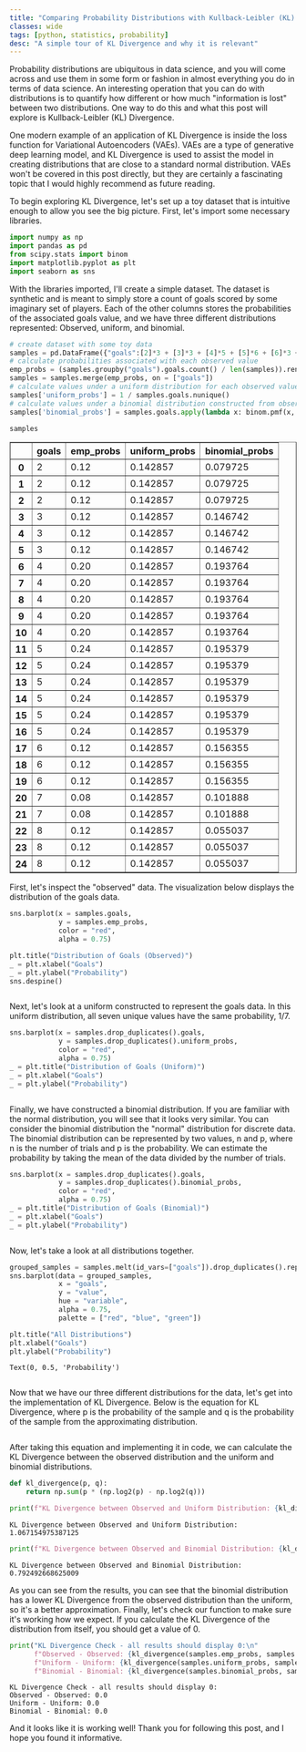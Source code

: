```yaml
---
title: "Comparing Probability Distributions with Kullback-Leibler (KL) Divergence"
classes: wide
tags: [python, statistics, probability]
desc: "A simple tour of KL Divergence and why it is relevant"
---
```


Probability distributions are ubiquitous in data science, and you will come across and use them in some form or fashion in almost everything you do in terms of data science. An interesting operation that you can do with distributions is to quantify how different or how much "information is lost" between two distributions. One way to do this and what this post will explore is Kullback-Leibler (KL) Divergence. 

One modern example of an application of KL Divergence is inside the loss function for Variational Autoencoders (VAEs). VAEs are a type of generative deep learning model, and KL Divergence is used to assist the model in creating distributions that are close to a standard normal distribution. VAEs won't be covered in this post directly, but they are certainly a fascinating topic that I would highly recommend as future reading.

To begin exploring KL Divergence, let's set up a toy dataset that is intuitive enough to allow you see the big picture. First, let's import some necessary libraries.


```python
import numpy as np
import pandas as pd
from scipy.stats import binom
import matplotlib.pyplot as plt
import seaborn as sns
```

With the libraries imported, I'll create a simple dataset. The dataset is synthetic and is meant to simply store a count of goals scored by some imaginary set of players. Each of the other columns stores the probabilities of the associated goals value, and we have three different distributions represented: Observed, uniform, and binomial. 


```python
# create dataset with some toy data
samples = pd.DataFrame({"goals":[2]*3 + [3]*3 + [4]*5 + [5]*6 + [6]*3 + [7]*2 + [8]*3})
# calculate probabilities associated with each observed value
emp_probs = (samples.groupby("goals").goals.count() / len(samples)).rename("emp_probs").reset_index()
samples = samples.merge(emp_probs, on = ["goals"])
# calculate values under a uniform distribution for each observed value
samples['uniform_probs'] = 1 / samples.goals.nunique()
# calculate values under a binomial distribution constructed from observed data
samples['binomial_probs'] = samples.goals.apply(lambda x: binom.pmf(x, n = len(samples), p = samples.goals.mean()/len(samples)))
```


```python
samples
```




<div>
<style scoped>
    .dataframe tbody tr th:only-of-type {
        vertical-align: middle;
    }

    .dataframe tbody tr th {
        vertical-align: top;
    }

    .dataframe thead th {
        text-align: right;
    }
</style>
<table border="1" class="dataframe">
  <thead>
    <tr style="text-align: right;">
      <th></th>
      <th>goals</th>
      <th>emp_probs</th>
      <th>uniform_probs</th>
      <th>binomial_probs</th>
    </tr>
  </thead>
  <tbody>
    <tr>
      <th>0</th>
      <td>2</td>
      <td>0.12</td>
      <td>0.142857</td>
      <td>0.079725</td>
    </tr>
    <tr>
      <th>1</th>
      <td>2</td>
      <td>0.12</td>
      <td>0.142857</td>
      <td>0.079725</td>
    </tr>
    <tr>
      <th>2</th>
      <td>2</td>
      <td>0.12</td>
      <td>0.142857</td>
      <td>0.079725</td>
    </tr>
    <tr>
      <th>3</th>
      <td>3</td>
      <td>0.12</td>
      <td>0.142857</td>
      <td>0.146742</td>
    </tr>
    <tr>
      <th>4</th>
      <td>3</td>
      <td>0.12</td>
      <td>0.142857</td>
      <td>0.146742</td>
    </tr>
    <tr>
      <th>5</th>
      <td>3</td>
      <td>0.12</td>
      <td>0.142857</td>
      <td>0.146742</td>
    </tr>
    <tr>
      <th>6</th>
      <td>4</td>
      <td>0.20</td>
      <td>0.142857</td>
      <td>0.193764</td>
    </tr>
    <tr>
      <th>7</th>
      <td>4</td>
      <td>0.20</td>
      <td>0.142857</td>
      <td>0.193764</td>
    </tr>
    <tr>
      <th>8</th>
      <td>4</td>
      <td>0.20</td>
      <td>0.142857</td>
      <td>0.193764</td>
    </tr>
    <tr>
      <th>9</th>
      <td>4</td>
      <td>0.20</td>
      <td>0.142857</td>
      <td>0.193764</td>
    </tr>
    <tr>
      <th>10</th>
      <td>4</td>
      <td>0.20</td>
      <td>0.142857</td>
      <td>0.193764</td>
    </tr>
    <tr>
      <th>11</th>
      <td>5</td>
      <td>0.24</td>
      <td>0.142857</td>
      <td>0.195379</td>
    </tr>
    <tr>
      <th>12</th>
      <td>5</td>
      <td>0.24</td>
      <td>0.142857</td>
      <td>0.195379</td>
    </tr>
    <tr>
      <th>13</th>
      <td>5</td>
      <td>0.24</td>
      <td>0.142857</td>
      <td>0.195379</td>
    </tr>
    <tr>
      <th>14</th>
      <td>5</td>
      <td>0.24</td>
      <td>0.142857</td>
      <td>0.195379</td>
    </tr>
    <tr>
      <th>15</th>
      <td>5</td>
      <td>0.24</td>
      <td>0.142857</td>
      <td>0.195379</td>
    </tr>
    <tr>
      <th>16</th>
      <td>5</td>
      <td>0.24</td>
      <td>0.142857</td>
      <td>0.195379</td>
    </tr>
    <tr>
      <th>17</th>
      <td>6</td>
      <td>0.12</td>
      <td>0.142857</td>
      <td>0.156355</td>
    </tr>
    <tr>
      <th>18</th>
      <td>6</td>
      <td>0.12</td>
      <td>0.142857</td>
      <td>0.156355</td>
    </tr>
    <tr>
      <th>19</th>
      <td>6</td>
      <td>0.12</td>
      <td>0.142857</td>
      <td>0.156355</td>
    </tr>
    <tr>
      <th>20</th>
      <td>7</td>
      <td>0.08</td>
      <td>0.142857</td>
      <td>0.101888</td>
    </tr>
    <tr>
      <th>21</th>
      <td>7</td>
      <td>0.08</td>
      <td>0.142857</td>
      <td>0.101888</td>
    </tr>
    <tr>
      <th>22</th>
      <td>8</td>
      <td>0.12</td>
      <td>0.142857</td>
      <td>0.055037</td>
    </tr>
    <tr>
      <th>23</th>
      <td>8</td>
      <td>0.12</td>
      <td>0.142857</td>
      <td>0.055037</td>
    </tr>
    <tr>
      <th>24</th>
      <td>8</td>
      <td>0.12</td>
      <td>0.142857</td>
      <td>0.055037</td>
    </tr>
  </tbody>
</table>
</div>



First, let's inspect the "observed" data. The visualization below displays the distribution of the goals data. 


```python
sns.barplot(x = samples.goals, 
            y = samples.emp_probs, 
            color = "red", 
            alpha = 0.75)

plt.title("Distribution of Goals (Observed)")
_ = plt.xlabel("Goals")
_ = plt.ylabel("Probability")
sns.despine()
```


<img src="{{ site.url }}{{ site.baseurl }}/images/kl_divergence/output_6_0.png" alt="">
    


Next, let's look at a uniform constructed to represent the goals data. In this uniform distribution, all seven unique values have the same probability, 1/7.


```python
sns.barplot(x = samples.drop_duplicates().goals, 
            y = samples.drop_duplicates().uniform_probs, 
            color = "red", 
            alpha = 0.75)
_ = plt.title("Distribution of Goals (Uniform)")
_ = plt.xlabel("Goals")
_ = plt.ylabel("Probability")
```


<img src="{{ site.url }}{{ site.baseurl }}/images/kl_divergence/output_8_0.png" alt="">


Finally, we have constructed a binomial distribution. If you are familiar with the normal distribution, you will see that it looks very similar. You can consider the binomial distribution the "normal" distribution for discrete data. The binomial distribution can be represented by two values, n and p, where n is the number of trials and p is the probability. We can estimate the probability by taking the mean of the data divided by the number of trials.


```python
sns.barplot(x = samples.drop_duplicates().goals, 
            y = samples.drop_duplicates().binomial_probs, 
            color = "red", 
            alpha = 0.75)
_ = plt.title("Distribution of Goals (Binomial)")
_ = plt.xlabel("Goals")
_ = plt.ylabel("Probability")
```


<img src="{{ site.url }}{{ site.baseurl }}/images/kl_divergence/output_10_0.png" alt="">
    


Now, let's take a look at all distributions together.


```python
grouped_samples = samples.melt(id_vars=["goals"]).drop_duplicates().replace({"emp_probs":"Observed", "uniform_probs":"Uniform", "binomial_probs":"Binomial"})
sns.barplot(data = grouped_samples, 
            x = "goals", 
            y = "value", 
            hue = "variable", 
            alpha = 0.75, 
            palette = ["red", "blue", "green"])

plt.title("All Distributions")
plt.xlabel("Goals")
plt.ylabel("Probability")
```




    Text(0, 0.5, 'Probability')




<img src="{{ site.url }}{{ site.baseurl }}/images/kl_divergence/output_12_1.png" alt="">
    


Now that we have our three different distributions for the data, let's get into the implementation of KL Divergence. Below is the equation for KL Divergence, where p is the probability of the sample and q is the probability of the sample from the approximating distribution.

<img src="{{ site.url }}{{ site.baseurl }}/images/kl_divergence/kl_div.png" alt="">

After taking this equation and implementing it in code, we can calculate the KL Divergence between the observed distribution and the uniform and binomial distributions. 


```python
def kl_divergence(p, q):
    return np.sum(p * (np.log2(p) - np.log2(q)))
```


```python
print(f"KL Divergence between Observed and Uniform Distribution: {kl_divergence(samples.emp_probs, samples.uniform_probs)}")
```

    KL Divergence between Observed and Uniform Distribution: 1.067154975387125



```python
print(f"KL Divergence between Observed and Binomial Distribution: {kl_divergence(samples.emp_probs, samples.binomial_probs)}")
```

    KL Divergence between Observed and Binomial Distribution: 0.792492668625009


As you can see from the results, you can see that the binomial distribution has a lower KL Divergence from the observed distribution than the uniform, so it's a better approximation. Finally, let's check our function to make sure it's working how we expect. If you calculate the KL Divergence of the distribution from itself, you should get a value of 0.


```python
print("KL Divergence Check - all results should display 0:\n"
      f"Observed - Observed: {kl_divergence(samples.emp_probs, samples.emp_probs)}\n"
      f"Uniform - Uniform: {kl_divergence(samples.uniform_probs, samples.uniform_probs)}\n"
      f"Binomial - Binomial: {kl_divergence(samples.binomial_probs, samples.binomial_probs)}\n")
```

    KL Divergence Check - all results should display 0:
    Observed - Observed: 0.0
    Uniform - Uniform: 0.0
    Binomial - Binomial: 0.0
    


And it looks like it is working well! Thank you for following this post, and I hope you found it informative.

